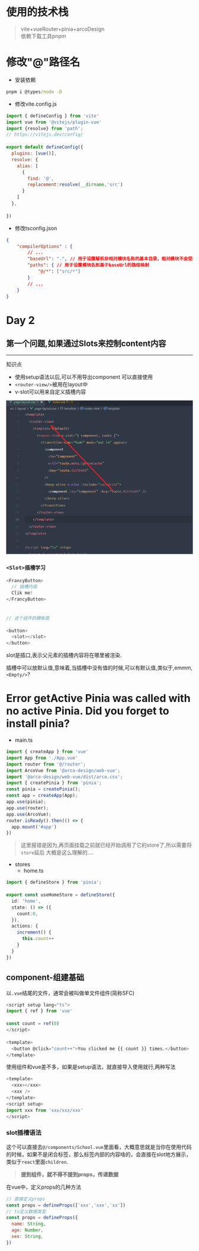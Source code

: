 # 使用的技术栈

> vite+vueRouter+pinia+arcoDesign  
> 依赖下载工具pnpm

# 修改"@"路径名

- 安装依赖

```cmd
pnpm i @types/node -D
```

- 修改vite.config.js

```js
import { defineConfig } from 'vite'
import vue from '@vitejs/plugin-vue'
import {resolve} from 'path';
// https://vitejs.dev/config/

export default defineConfig({
  plugins: [vue()],
  resolve: {
    alias: [
      {
        find: '@',
        replacement:resolve(__dirname,'src')
      }
    ]
  },

})

```

- 修改tsconfig.json

```json
{
    "compilerOptions" : {
        // ...
        "baseUrl": ".", // 用于设置解析非相对模块名称的基本目录，相对模块不会受到baseUrl的影响
        "paths": { // 用于设置模块名到基于baseUrl的路径映射
            "@/*": ["src/*"]
        }
        // ...
    }
}
```

# Day 2

## 第一个问题,如果通过Slots来控制content内容

---

知识点

- 使用setup语法以后,可以不用导出component 可以直接使用
- `<router-view/>`被用在layout中
- v-slot可以用来自定义插槽内容

![](image/README/1648560768964.png)

### `<Slot>插槽学习`

```javascript
<FrancyButton>
  // 插槽内容
  Clik me!
</FrancyButton>


// 这个组件的模板是

<button>
  <slot></slot>
</button>
```

slot是插口,表示父元素的插槽内容将在哪里被渲染.

插槽中可以放默认值,意味着,当插槽中没有值的时候,可以有默认值,类似于,emmm,`<Empty/>`?
# Error getActive Pinia was called with no active Pinia. Did you forget to install pinia?



- main.ts
```js
import { createApp } from 'vue'
import App from './App.vue'
import router from '@/router';
import ArcoVue from '@arco-design/web-vue';
import '@arco-design/web-vue/dist/arco.css';
import { createPinia } from 'pinia';
const pinia = createPinia();
const app = createApp(App);
app.use(pinia);
app.use(router);
app.use(ArcoVue);
router.isReady().then(() => {
  app.mount('#app')
})
```
> 这里报错是因为,再页面挂载之前就已经开始调用了它的store了,所以需要将`store`延后
> 大概是这么理解的....

- stores
  - home.ts 
 
```ts 
import { defineStore } from 'pinia';

export const useHomeStore = defineStore({
  id: 'home',
  state: () => ({
    count:0,
  }),
  actions: {
    increment() {
      this.count++
    }
  }
})
```

## component-组建基础

以`.vue`结尾的文件，通常会被叫做单文件组件(简称SFC)
```ts
<script setup lang="ts">
import { ref } from 'vue'

const count = ref(0)
</script>

<template>
  <button @click="count++">You clicked me {{ count }} times.</button>
</template>
```

使用组件和vue差不多，如果是setup语法，就直接导入使用就行,两种写法
```js
<template>
  <xxx></xxx>
  <xxx />
</template>
<script setup>
import xxx from 'xxx/xxx/xxx'
</script>
```

### slot插槽语法
这个可以直接去`@/components/School.vue`里面看，大概意思就是当你在使用代码的时候，如果不是闭合标签，那么标签内部的内容啥的，会直接在slot地方展示，类似于`react`里面`children`.

> **提到组件，就不得不提到props，传递数据**

在vue中，定义props的几种方法
```js
// 直接定义props
const props = defineProps(['xxx','xxx','xx'])
// ts定义数据类型
const props = defineProps({
  name: String,
  age: Number,
  sex: String,
})
```
